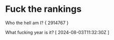 # Fuck the rankings

Who the hell am I?
{ 2914767 }

What fucking year is it?
[ 2024-08-03T11:32:30Z ]
